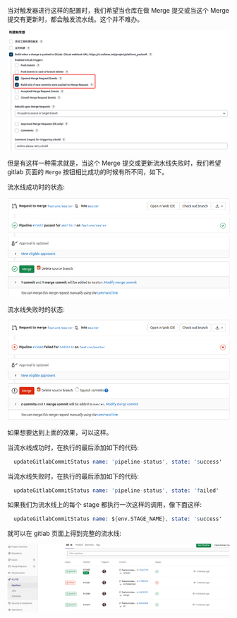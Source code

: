 
当对触发器进行这样的配置时，我们希望当仓库在做 Merge 提交或当这个 Merge 提交有更新时，都会触发流水线。这个并不难办。

![](img/cc_configure_trigger.png)

但是有这样一种需求就是，当这个 Merge 提交或更新流水线失败时，我们希望 gitlab 页面的 `Merge` 按钮相比成功的时候有所不同，如下。

流水线成功时的状态:

![](img/cc_merge_success_green.png)

流水线失败时的状态:

![](img/cc_merge_failed_red.png)

如果想要达到上面的效果，可以这样。

当流水线成功时，在执行的最后添加如下的代码:
```s
  updateGitlabCommitStatus name: 'pipeline-status', state: 'success'
```

当流水线失败时，在执行的最后添加如下的代码:
```s
  updateGitlabCommitStatus name: 'pipeline-status', state: 'failed'
```

如果我们为流水线上的每个 stage 都执行一次这样的调用，像下面这样:
```s
  updateGitlabCommitStatus name: ${env.STAGE_NAME}, state: 'success'
```
就可以在 gitlab 页面上得到完整的流水线:

![](img/cc_pipeline_show.png)